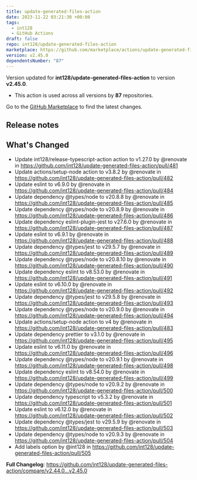 ```yaml
---
title: update-generated-files-action
date: 2023-11-22 03:21:30 +00:00
tags:
  - int128
  - GitHub Actions
draft: false
repo: int128/update-generated-files-action
marketplace: https://github.com/marketplace/actions/update-generated-files-action
version: v2.45.0
dependentsNumber: "87"
---
```



Version updated for **int128/update-generated-files-action** to version **v2.45.0**.
- This action is used across all versions by **87** repositories.

Go to the [GitHub Marketplace](https://github.com/marketplace/actions/update-generated-files-action) to find the latest changes.

## Release notes

## What's Changed
* Update int128/release-typescript-action action to v1.27.0 by @renovate in https://github.com/int128/update-generated-files-action/pull/481
* Update actions/setup-node action to v3.8.2 by @renovate in https://github.com/int128/update-generated-files-action/pull/482
* Update eslint to v6.9.0 by @renovate in https://github.com/int128/update-generated-files-action/pull/484
* Update dependency @types/node to v20.8.8 by @renovate in https://github.com/int128/update-generated-files-action/pull/485
* Update dependency @types/node to v20.8.9 by @renovate in https://github.com/int128/update-generated-files-action/pull/486
* Update dependency eslint-plugin-jest to v27.6.0 by @renovate in https://github.com/int128/update-generated-files-action/pull/487
* Update eslint to v6.9.1 by @renovate in https://github.com/int128/update-generated-files-action/pull/488
* Update dependency @types/jest to v29.5.7 by @renovate in https://github.com/int128/update-generated-files-action/pull/489
* Update dependency @types/node to v20.8.10 by @renovate in https://github.com/int128/update-generated-files-action/pull/490
* Update dependency eslint to v8.53.0 by @renovate in https://github.com/int128/update-generated-files-action/pull/491
* Update eslint to v6.10.0 by @renovate in https://github.com/int128/update-generated-files-action/pull/492
* Update dependency @types/jest to v29.5.8 by @renovate in https://github.com/int128/update-generated-files-action/pull/493
* Update dependency @types/node to v20.9.0 by @renovate in https://github.com/int128/update-generated-files-action/pull/494
* Update actions/setup-node action to v4 by @renovate in https://github.com/int128/update-generated-files-action/pull/483
* Update dependency prettier to v3.1.0 by @renovate in https://github.com/int128/update-generated-files-action/pull/495
* Update eslint to v6.11.0 by @renovate in https://github.com/int128/update-generated-files-action/pull/496
* Update dependency @types/node to v20.9.1 by @renovate in https://github.com/int128/update-generated-files-action/pull/498
* Update dependency eslint to v8.54.0 by @renovate in https://github.com/int128/update-generated-files-action/pull/499
* Update dependency @types/node to v20.9.2 by @renovate in https://github.com/int128/update-generated-files-action/pull/500
* Update dependency typescript to v5.3.2 by @renovate in https://github.com/int128/update-generated-files-action/pull/501
* Update eslint to v6.12.0 by @renovate in https://github.com/int128/update-generated-files-action/pull/502
* Update dependency @types/jest to v29.5.9 by @renovate in https://github.com/int128/update-generated-files-action/pull/503
* Update dependency @types/node to v20.9.3 by @renovate in https://github.com/int128/update-generated-files-action/pull/504
* Add labels option by @int128 in https://github.com/int128/update-generated-files-action/pull/505


**Full Changelog**: https://github.com/int128/update-generated-files-action/compare/v2.44.0...v2.45.0
